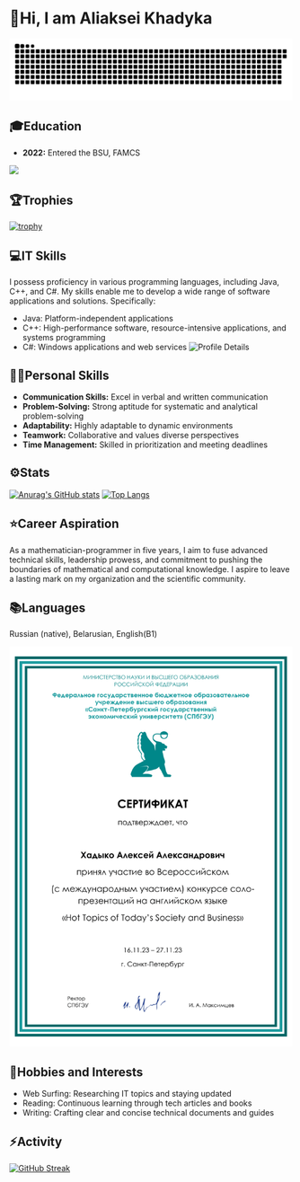 # 👋Hi, I am Aliaksei Khadyka

![snake gif](https://github.com/AlexHunter15/AlexHunter15/blob/output/github-contribution-grid-snake-dark.svg)
## 🎓Education
- **2022:** Entered the BSU, FAMCS

[<img src="[image.png](https://github.com/AlexHunter15/Bages/blob/main/a8882d1e-2228-4b0f-959f-20b868dd8df8-1.png)" width="250"/>]([image.png](https://github.com/AlexHunter15/Bages/blob/main/a8882d1e-2228-4b0f-959f-20b868dd8df8-1.png))

## 🏆Trophies
[![trophy](https://github-profile-trophy.vercel.app/?username=AlexHunter15&theme=monokai)](https://github.com/ryo-ma/github-profile-trophy)

## 💻IT Skills
I possess proficiency in various programming languages, including Java, C++, and C#. My skills enable me to develop a wide range of software applications and solutions. Specifically:
- Java: Platform-independent applications
- C++: High-performance software, resource-intensive applications, and systems programming
- C#: Windows applications and web services
![Profile Details](http://github-profile-summary-cards.vercel.app/api/cards/profile-details?username=AlexHunter15&theme=radical)

## 👨‍💻Personal Skills
- **Communication Skills:** Excel in verbal and written communication
- **Problem-Solving:** Strong aptitude for systematic and analytical problem-solving
- **Adaptability:** Highly adaptable to dynamic environments
- **Teamwork:** Collaborative and values diverse perspectives
- **Time Management:** Skilled in prioritization and meeting deadlines

## ⚙️Stats
[![Anurag's GitHub stats](https://github-readme-stats.vercel.app/api?username=AlexHunter15&show_icons=true&theme=dracula)](https://github.com/anuraghazra/github-readme-stats)
[![Top Langs](https://github-readme-stats.vercel.app/api/top-langs/?username=AlexHunter15&show_icons=true&theme=dracula&layout=compact)](https://github.com/anuraghazra/github-readme-stats)

## ⭐Career Aspiration
As a mathematician-programmer in five years, I aim to fuse advanced technical skills, leadership prowess, and commitment to pushing the boundaries of mathematical and computational knowledge. I aspire to leave a lasting mark on my organization and the scientific community.

## 📚Languages
Russian (native), Belarusian, English(B1)

![](https://github.com/AlexHunter15/Bages/blob/main/%D0%A5%D0%B0%D0%B4%D1%8B%D0%BA%D0%BE%D0%90%D0%90-1.png)
## 🔭Hobbies and Interests
- Web Surfing: Researching IT topics and staying updated
- Reading: Continuous learning through tech articles and books
- Writing: Crafting clear and concise technical documents and guides

## ⚡Activity
[![GitHub Streak](https://streak-stats.demolab.com/?user=AlexHunter15&theme=dark)](https://git.io/streak-stats)
